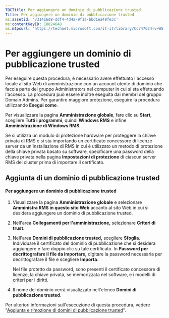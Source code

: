 ```yaml
---
TOCTitle: Per aggiungere un dominio di pubblicazione trusted
Title: Per aggiungere un dominio di pubblicazione trusted
ms:assetid: '731416d8-ddf4-4d4a-9f1a-bbd1ea48fe3c'
ms:contentKeyID: 18824648
ms:mtpsurl: 'https://technet.microsoft.com/it-it/library/Cc747624(v=WS.10)'
---
```


Per aggiungere un dominio di pubblicazione trusted
==================================================

Per eseguire questa procedura, è necessario avere effettuato l'accesso locale al sito Web di amministrazione con un account utente di dominio che faccia parte del gruppo Administrators nel computer in cui si sta effettuando l'accesso. La procedura può essere inoltre eseguita dai membri del gruppo Domain Admins. Per garantire maggiore protezione, eseguire la procedura utilizzando **Esegui come**.

Per visualizzare la pagina **Amministrazione globale**, fare clic su **Start**, scegliere **Tutti i programmi**, quindi **Windows RMS** e infine **Amministrazione di Windows RMS**.

Se si utilizza un modulo di protezione hardware per proteggere la chiave privata di RMS e si sta importando un certificato concessore di licenze server da un'installazione di RMS in cui è utilizzato un metodo di protezione della chiave privata basato su software, specificare una password della chiave privata nella pagina **Impostazioni di protezione** di ciascun server RMS del cluster prima di importare il certificato.

Aggiunta di un dominio di pubblicazione trusted
-----------------------------------------------

#### Per aggiungere un dominio di pubblicazione trusted

1.  Visualizzare la pagina **Amministrazione globale** e selezionare **Amministra RMS in questo sito Web** accanto al sito Web in cui si desidera aggiungere un dominio di pubblicazione trusted.

2.  Nell'area **Collegamenti per l'amministrazione,** selezionare **Criteri di trust**.

3.  Nell'area **Domini di pubblicazione trusted,** scegliere **Sfoglia**. Individuare il certificato del dominio di pubblicazione che si desidera aggiungere e fare doppio clic su tale certificato. In **Password per decrittografare il file da importare,** digitare la password necessaria per decrittografare il file e scegliere **Importa**.

    Nel file protetto da password, sono presenti il certificato concessore di licenze, la chiave privata, se memorizzata nel software, e i modelli di criteri per i diritti.

4.  Il nome del dominio verrà visualizzato nell'elenco **Domini di pubblicazione trusted**.

Per ulteriori informazioni sull'esecuzione di questa procedura, vedere "[Aggiunta e rimozione di domini di pubblicazione trusted](https://technet.microsoft.com/d87b502d-5497-4ccd-badf-f6807d587cee)".
